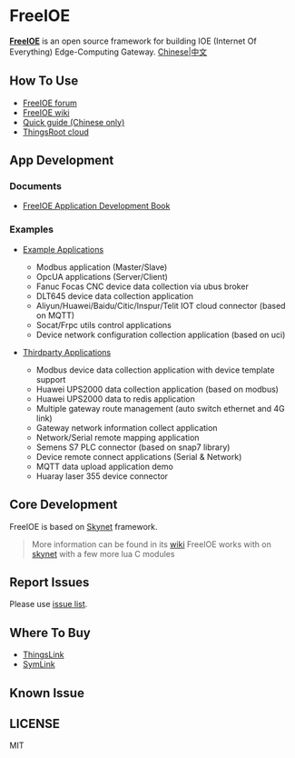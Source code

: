 # FreeIOE

**[FreeIOE](http://freeioe.org)** is an open source framework for building IOE (Internet Of Everything) Edge-Computing Gateway. [Chinese|中文](/README_CN.md)

## How To Use

* [FreeIOE forum](http://freeioe.org)
* [FreeIOE wiki](http://wiki.freeioe.org)
* [Quick guide (Chinese only)](http://help.cloud.thingsroot.com/quick_start/)
* [ThingsRoot cloud](http://cloud.thingsroot.com)

## App Development

### Documents

* [FreeIOE Application Development Book](https://freeioe.gitbook.io/doc/)

### Examples

* [Example Applications](https://github.com/freeioe/freeioe_example_apps)
  * Modbus application (Master/Slave)
  * OpcUA applications (Server/Client)
  * Fanuc Focas CNC device data collection via ubus broker
  * DLT645 device data collection application
  * Aliyun/Huawei/Baidu/Citic/Inspur/Telit IOT cloud connector (based on MQTT)
  * Socat/Frpc utils control applications
  * Device network configuration collection application (based on uci)

* [Thirdparty Applications](https://github.com/viccom/myfreeioe_apps)
  * Modbus device data collection application with device template support
  * Huawei UPS2000 data collection application (based on modbus)
  * Huawei UPS2000 data to redis application
  * Multiple gateway route management (auto switch ethernet and 4G link)
  * Gateway network information collect application
  * Network/Serial remote mapping application
  * Semens S7 PLC connector (based on snap7 library)
  * Device remote connect applications (Serial & Network)
  * MQTT data upload application demo
  * Huaray laser 355 device connector

## Core Development

FreeIOE is based on [Skynet](https://github.com/cloudwu/skynet) framework.

> More information can be found in its [wiki](https://github.com/cloudwu/skynet/wiki)
> FreeIOE works with on [skynet](https://github.com/srdgame/skynet) with a few more lua C modules

## Report Issues

Please use [issue list](https://github.com/freeioe/freeioe/issues).

## Where To Buy

* [ThingsLink](https://www.thingsroot.com/product/)
* [SymLink](http://www.symid.com/)

## Known Issue

## LICENSE

MIT
